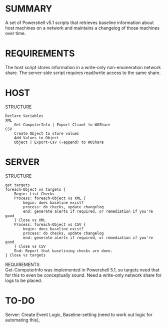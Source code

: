 # SUMMARY

A set of Powershell v5.1 scripts that retrieves baseline information about host machines on a network and maintains a changelog of those machines over time.


# REQUIREMENTS

The host script stores information in a write-only non-enumeration network share. The server-side script requires read/write access to the same share.


# HOST
STRUCTURE
```
Declare Variables  
XML  
	Get-ComputerInfo | Export-Clixml to WOShare  
CSV  
	Create Object to store values  
	Add Values to Object  
	Object | Export-Csv (-append) to WOShare  
```
# SERVER
STRUCTURE 
```
get targets  
foreach-Object vs targets {  
	Begin: List Checks  
	Process: foreach-Object vs XML {  
		begin: does baseline exist?  
		process: do checks, update changelog  
		end: generate alerts if required, or remediation if you're good  
	} Close vs XML  
	Process: foreach-Object vs CSV {  
		begin: does baseline exist?  
		process: do checks, update changelog  
		end: generate alerts if required, or remediation if you're good  
	} Close vs CSV  
	End: Report that baselining checks are done.  
} Close vs targets  
```
REQUIREMENTS  
Get-ComputerInfo was implemented in Powershell 5.1, so targets need that for this to even be conceptually sound.
Need a write-only network share for logs to be placed.

# TO-DO
Server: Create Event Logic, Baseline-setting (need to work out logic for automating this), 
